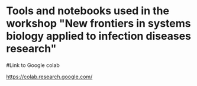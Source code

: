 # Tools and notebooks used in the workshop "New frontiers in systems biology applied to infection diseases research"

#Link to Google colab

https://colab.research.google.com/
